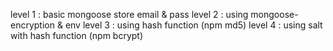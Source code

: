 level 1 : basic mongoose store email & pass
level 2 : using mongoose-encryption & env
level 3 : using hash function (npm md5)
level 4 : using salt with hash function (npm bcrypt)

